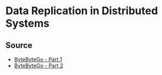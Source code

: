 # Data Replication in Distributed Systems

## Source

* [ByteByteGo - Part 1](https://blog.bytebytego.com/p/data-replication-a-key-component)
* [ByteByteGo - Part 2](https://blog.bytebytego.com/p/how-to-choose-a-replication-strategy)
